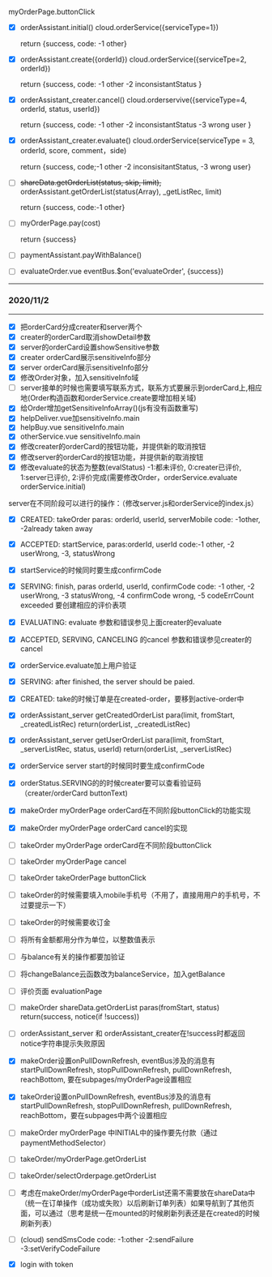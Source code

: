 myOrderPage.buttonClick

- [x] orderAssistant.initial() cloud.orderService({serviceType=1})

  return {success, code: -1 other}

- [x] orderAssistant.create({orderId}) cloud.orderService({serviceTpe=2, orderId})

  return {success,  code:  -1 other -2 inconsistantStatus }

- [x] orderAssistant_creater.cancel() cloud.orderservive({serviceType=4, orderId,  status, userId})

  return {success, code: -1 other -2 inconsistantStatus -3 wrong user }

- [x] orderAssistant_creater.evaluate() cloud.orderService(serviceType = 3, orderId, score, comment，side)

  return {success, code;-1 other -2 inconsisitantStatus, -3 wrong user}

  

- [ ] ~~shareData.getOrderList(status, skip, limit),~~ orderAssistant.getOrderList(status(Array), _getListRec, limit)

  return {success, code:-1 other}

- [ ] myOrderPage.pay(cost) 

  return {success}

- [ ] paymentAssistant.payWithBalance()

- [ ] evaluateOrder.vue eventBus.$on('evaluateOrder', {success})



---

### 2020/11/2

---

+ [x] 把orderCard分成creater和server两个
+ [x] creater的orderCard取消showDetail参数
+ [x] server的orderCard设置showSensitive参数
+ [x] creater orderCard展示sensitiveInfo部分
+ [x] server orderCard展示sensitiveInfo部分
+ [x] 修改Order对象，加入sensitiveInfo域
+ [ ] server接单的时候也需要填写联系方式，联系方式要展示到orderCard上,相应地(Order构造函数和orderService.create要增加相关域)
+ [x] 给Order增加getSensitiveInfoArray()(js有没有函数重写)
+ [x] helpDeliver.vue加sensitiveInfo.main
+ [x] helpBuy.vue sensitiveInfo.main
+ [x] otherService.vue sensitiveInfo.main
+ [x] 修改creater的orderCard的按钮功能，并提供新的取消按钮
+ [x] 修改server的orderCard的按钮功能，并提供新的取消按钮
+ [x] 修改evaluate的状态为整数(evalStatus) -1:都未评价, 0:creater已评价, 1:server已评价, 2:评价完成(需要修改Order，orderService.evaluate orderService.initial)

server在不同阶段可以进行的操作：（修改server.js和orderService的index.js）

+ [x] CREATED: takeOrder	paras: orderId, userId, serverMobile  code: -1other, -2already taken away
+ [x] ACCEPTED: startService,  paras:orderId, userId code:-1 other, -2 userWrong, -3, statusWrong
+ [x] startService的时候同时要生成confirmCode
+ [x] SERVING: finish, paras orderId, userId, confirmCode code: -1 other, -2 userWrong, -3 statusWrong, -4 confirmCode wrong, -5 codeErrCount exceeded 要创建相应的评价表项
+ [x] EVALUATING: evaluate 参数和错误参见上面creater的evaluate
+ [x] ACCEPTED, SERVING, CANCELING 的cancel 参数和错误参见creater的cancel
+ [x] orderService.evaluate加上用户验证
+ [x] SERVING: after finished, the server should be paied.
+ [x] CREATED: take的时候订单是在created-order，要移到active-order中



+ [x] orderAssistant_server getCreatedOrderList	para(limit, fromStart, _createdListRec) return(orderList, _createdListRec)
+ [x] orderAssistant_server getUserOrderList para(limit, fromStart, _serverListRec, status, userId) return(orderList, _serverListRec)



+ [x] orderService server start的时候同时要生成confirmCode
+ [x] orderStatus.SERVING的的时候creater要可以查看验证码（creater/orderCard buttonText)
+ [x] makeOrder myOrderPage orderCard在不同阶段buttonClick的功能实现
+ [x] makeOrder myOrderPage orderCard cancel的实现
+ [ ] takeOrder myOrderPage orderCard在不同阶段buttonClick
+ [ ] takeOrder myOrderPage cancel
+ [ ] takeOrder takeOrderPage buttonClick
+ [ ] takeOrder的时候需要填入mobile手机号（不用了，直接用用户的手机号，不过要提示一下）
+ [ ] takeOrder的时候需要收订金
+ [ ] 将所有金额都用分作为单位，以整数值表示
+ [ ] 与balance有关的操作都要加验证
+ [ ] 将changeBalance云函数改为balanceService，加入getBalance
+ [ ] 评价页面 evaluationPage
+ [ ] makeOrder shareData.getOrderList paras(fromStart, status) return(success, notice(if !success))
+ [ ] orderAssistant_server 和 orderAssistant_creater在!success时都返回notice字符串提示失败原因
+ [x] makeOrder设置onPullDownRefresh, eventBus涉及的消息有 startPullDownRefresh, stopPullDownRefresh, pullDownRefresh, reachBottom, 要在subpages/myOrderPage设置相应
+ [x] takeOrder设置onPullDownRefresh, eventBus涉及的消息有 startPullDownRefresh, stopPullDownRefresh, pullDownRefresh, reachBottom，要在subpages中两个设置相应
+ [ ] makeOrder myOrderPage 中INITIAL中的操作要先付款（通过paymentMethodSelector）
+ [ ] takeOrder/myOrderPage.getOrderList
+ [ ] takeOrder/selectOrderpage.getOrderList
+ [ ] 考虑在makeOrder/myOrderPage中orderList还需不需要放在shareData中（统一在订单操作（成功或失败）以后刷新订单列表）如果导航到了其他页面，可以通过（思考是统一在mounted的时候刷新列表还是在created的时候刷新列表）
+ [ ] (cloud) sendSmsCode code: -1:other -2:sendFailure -3:setVerifyCodeFailure
+ [x] login with token

